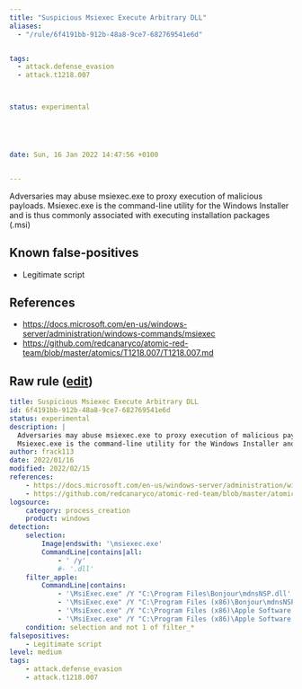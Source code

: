 ```yaml
---
title: "Suspicious Msiexec Execute Arbitrary DLL"
aliases:
  - "/rule/6f4191bb-912b-48a8-9ce7-682769541e6d"


tags:
  - attack.defense_evasion
  - attack.t1218.007



status: experimental





date: Sun, 16 Jan 2022 14:47:56 +0100


---
```


Adversaries may abuse msiexec.exe to proxy execution of malicious payloads.
Msiexec.exe is the command-line utility for the Windows Installer and is thus commonly associated with executing installation packages (.msi)


<!--more-->


## Known false-positives

* Legitimate script



## References

* https://docs.microsoft.com/en-us/windows-server/administration/windows-commands/msiexec
* https://github.com/redcanaryco/atomic-red-team/blob/master/atomics/T1218.007/T1218.007.md


## Raw rule ([edit](https://github.com/SigmaHQ/sigma/edit/master/rules/windows/process_creation/proc_creation_win_msiexec_execute_dll.yml))
```yaml
title: Suspicious Msiexec Execute Arbitrary DLL
id: 6f4191bb-912b-48a8-9ce7-682769541e6d
status: experimental
description: |
  Adversaries may abuse msiexec.exe to proxy execution of malicious payloads.
  Msiexec.exe is the command-line utility for the Windows Installer and is thus commonly associated with executing installation packages (.msi)
author: frack113
date: 2022/01/16
modified: 2022/02/15
references:
    - https://docs.microsoft.com/en-us/windows-server/administration/windows-commands/msiexec
    - https://github.com/redcanaryco/atomic-red-team/blob/master/atomics/T1218.007/T1218.007.md
logsource:
    category: process_creation
    product: windows
detection:
    selection:
        Image|endswith: '\msiexec.exe'
        CommandLine|contains|all:
            - ' /y'
            #- '.dll'
    filter_apple:
        CommandLine|contains:
            - '\MsiExec.exe" /Y "C:\Program Files\Bonjour\mdnsNSP.dll'
            - '\MsiExec.exe" /Y "C:\Program Files (x86)\Bonjour\mdnsNSP.dll'
            - '\MsiExec.exe" /Y "C:\Program Files (x86)\Apple Software Update\ScriptingObjectModel.dll'
            - '\MsiExec.exe" /Y "C:\Program Files (x86)\Apple Software Update\SoftwareUpdateAdmin.dll'
    condition: selection and not 1 of filter_*
falsepositives:
    - Legitimate script
level: medium
tags:
    - attack.defense_evasion
    - attack.t1218.007

```
